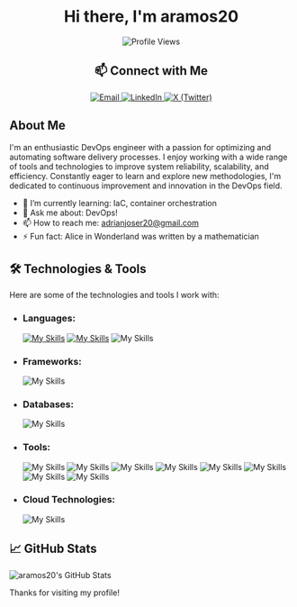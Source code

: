 <div align="center">
  
# Hi there, I'm aramos20

![Profile Views](https://komarev.com/ghpvc/?username=aramos20&color=blue)

## 📫 Connect with Me
</div>
<p align="center">
  <a href="adrianjoser20@gmail.com">
    <img src="https://go-skill-icons.vercel.app/api/icons?i=gmail" alt="Email" />
  </a>
  <a href="https://www.linkedin.com/in/adriánramos" target="_blank" rel="noopener noreferrer">
    <img src="https://go-skill-icons.vercel.app/api/icons?i=linkedin" alt="LinkedIn" />
  </a>
  <a href="https://x.com/adrwwi" target="_blank" rel="noopener noreferrer">
    <img src="https://go-skill-icons.vercel.app/api/icons?i=twitter" alt="X (Twitter)" />
  </a>
</p>

## About Me

I'm an enthusiastic DevOps engineer with a passion for optimizing and automating software delivery processes. I enjoy working with a wide range of tools and technologies to improve system reliability, scalability, and efficiency. Constantly eager to learn and explore new methodologies, I'm dedicated to continuous improvement and innovation in the DevOps field.

- 🌱 I’m currently learning: IaC, container orchestration
- 💬 Ask me about: DevOps!
- 📫 How to reach me: adrianjoser20@gmail.com
- ⚡ Fun fact: Alice in Wonderland was written by a mathematician

## 🛠️ Technologies & Tools

Here are some of the technologies and tools I work with:

- ### Languages:
  [![My Skills](https://skillicons.dev/icons?i=python)](https://skillicons.dev) [![My Skills](https://skillicons.dev/icons?i=bash)](https://skillicons.dev) ![My Skills](https://go-skill-icons.vercel.app/api/icons?i=yml)
- ### Frameworks:
  ![My Skills](https://go-skill-icons.vercel.app/api/icons?i=nodejs)
- ### Databases:
  ![My Skills](https://go-skill-icons.vercel.app/api/icons?i=postgres)
- ### Tools:
  ![My Skills](https://go-skill-icons.vercel.app/api/icons?i=git)
  ![My Skills](https://go-skill-icons.vercel.app/api/icons?i=github)
  ![My Skills](https://go-skill-icons.vercel.app/api/icons?i=docker)
  ![My Skills](https://go-skill-icons.vercel.app/api/icons?i=prometheus)
  ![My Skills](https://go-skill-icons.vercel.app/api/icons?i=githubactions)
  ![My Skills](https://go-skill-icons.vercel.app/api/icons?i=sonarqube)
  ![My Skills](https://go-skill-icons.vercel.app/api/icons?i=circleci)
  ![My Skills](https://go-skill-icons.vercel.app/api/icons?i=vim)

  [//]: #![Snyk](https://img.shields.io/badge/snyk-%23ffffff.svg?style=for-the-badge&logo=snyk&logoColor=4C4A73)
- ### Cloud Technologies:
  ![My Skills](https://go-skill-icons.vercel.app/api/icons?i=aws)
  

## 📈 GitHub Stats

![aramos20's GitHub Stats](https://github-readme-stats.vercel.app/api?username=aramos20&show_icons=true&theme=radical)

Thanks for visiting my profile!
